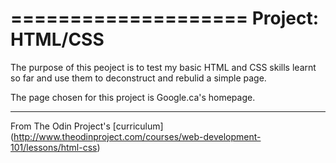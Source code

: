 ====================
 Project: HTML/CSS
====================

The purpose of this peoject is to test my basic HTML and CSS skills
learnt so far and use them to deconstruct and rebulid a simple
page.

The page chosen for this project is Google.ca's homepage.











------------------------------------------------

From The Odin Project's [curriculum]
(http://www.theodinproject.com/courses/web-development-101/lessons/html-css)